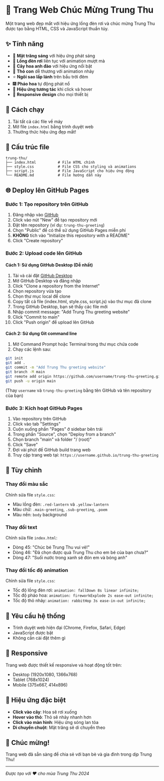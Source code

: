 # 🎑 Trang Web Chúc Mừng Trung Thu

Một trang web đẹp mắt với hiệu ứng lồng đèn rơi và chúc mừng Trung Thu được tạo bằng HTML, CSS và JavaScript thuần túy.

## ✨ Tính năng

- 🌙 **Mặt trăng sáng** với hiệu ứng phát sáng
- 🏮 **Lồng đèn rơi** liên tục với animation mượt mà
- 🌸 **Cây hoa anh đào** với hiệu ứng nổi bật
- 🐰 **Thỏ con** dễ thương với animation nhảy
- ⭐ **Ngôi sao lấp lánh** trên bầu trời đêm
- 🎆 **Pháo hoa** tự động phát nổ
- 💫 **Hiệu ứng tương tác** khi click và hover
- 📱 **Responsive design** cho mọi thiết bị

## 🚀 Cách chạy

1. Tải tất cả các file về máy
2. Mở file `index.html` bằng trình duyệt web
3. Thưởng thức hiệu ứng đẹp mắt!

## 📁 Cấu trúc file

```
trung-thu/
├── index.html          # File HTML chính
├── style.css           # File CSS cho styling và animations
├── script.js           # File JavaScript cho hiệu ứng động
└── README.md           # File hướng dẫn này
```

## 🌐 Deploy lên GitHub Pages

### Bước 1: Tạo repository trên GitHub

1. Đăng nhập vào [GitHub](https://github.com)
2. Click vào nút "New" để tạo repository mới
3. Đặt tên repository (ví dụ: `trung-thu-greeting`)
4. Chọn "Public" để có thể sử dụng GitHub Pages miễn phí
5. **KHÔNG** tích vào "Initialize this repository with a README"
6. Click "Create repository"

### Bước 2: Upload code lên GitHub

#### Cách 1: Sử dụng GitHub Desktop (Dễ nhất)

1. Tải và cài đặt [GitHub Desktop](https://desktop.github.com/)
2. Mở GitHub Desktop và đăng nhập
3. Click "Clone a repository from the Internet"
4. Chọn repository vừa tạo
5. Chọn thư mục local để clone
6. Copy tất cả file (index.html, style.css, script.js) vào thư mục đã clone
7. Trong GitHub Desktop, bạn sẽ thấy các file mới
8. Nhập commit message: "Add Trung Thu greeting website"
9. Click "Commit to main"
10. Click "Push origin" để upload lên GitHub

#### Cách 2: Sử dụng Git command line

1. Mở Command Prompt hoặc Terminal trong thư mục chứa code
2. Chạy các lệnh sau:

```bash
git init
git add .
git commit -m "Add Trung Thu greeting website"
git branch -M main
git remote add origin https://github.com/username/trung-thu-greeting.git
git push -u origin main
```

(Thay `username` và `trung-thu-greeting` bằng tên GitHub và tên repository của bạn)

### Bước 3: Kích hoạt GitHub Pages

1. Vào repository trên GitHub
2. Click vào tab "Settings"
3. Cuộn xuống phần "Pages" ở sidebar bên trái
4. Trong phần "Source", chọn "Deploy from a branch"
5. Chọn branch "main" và folder "/ (root)"
6. Click "Save"
7. Đợi vài phút để GitHub build trang web
8. Truy cập trang web tại: `https://username.github.io/trung-thu-greeting`

## 🎨 Tùy chỉnh

### Thay đổi màu sắc
Chỉnh sửa file `style.css`:
- Màu lồng đèn: `.red-lantern` và `.yellow-lantern`
- Màu chữ: `.main-greeting`, `.sub-greeting`, `.poem`
- Màu nền: `body` background

### Thay đổi text
Chỉnh sửa file `index.html`:
- Dòng 45: "Chúc bé Trung Thu vui vẻ!"
- Dòng 46: "Đã chọn được quà Trung Thu cho em bé của bạn chưa?"
- Dòng 47: "Suối nước trong xanh sẽ đón em và bóng anh"

### Thay đổi tốc độ animation
Chỉnh sửa file `style.css`:
- Tốc độ lồng đèn rơi: `animation: fallDown 8s linear infinite;`
- Tốc độ pháo hoa: `animation: fireworkExplode 2s ease-out infinite;`
- Tốc độ thỏ nhảy: `animation: rabbitHop 3s ease-in-out infinite;`

## 🔧 Yêu cầu hệ thống

- Trình duyệt web hiện đại (Chrome, Firefox, Safari, Edge)
- JavaScript được bật
- Không cần cài đặt thêm gì

## 📱 Responsive

Trang web được thiết kế responsive và hoạt động tốt trên:
- Desktop (1920x1080, 1366x768)
- Tablet (768x1024)
- Mobile (375x667, 414x896)

## 🎯 Hiệu ứng đặc biệt

- **Click vào cây**: Hoa sẽ rơi xuống
- **Hover vào thỏ**: Thỏ sẽ nhảy nhanh hơn
- **Click vào màn hình**: Hiệu ứng sóng lan tỏa
- **Di chuyển chuột**: Mặt trăng sẽ di chuyển theo

## 🎉 Chúc mừng!

Trang web đã sẵn sàng để chia sẻ với bạn bè và gia đình trong dịp Trung Thu!

---

*Được tạo với ❤️ cho mùa Trung Thu 2024*

